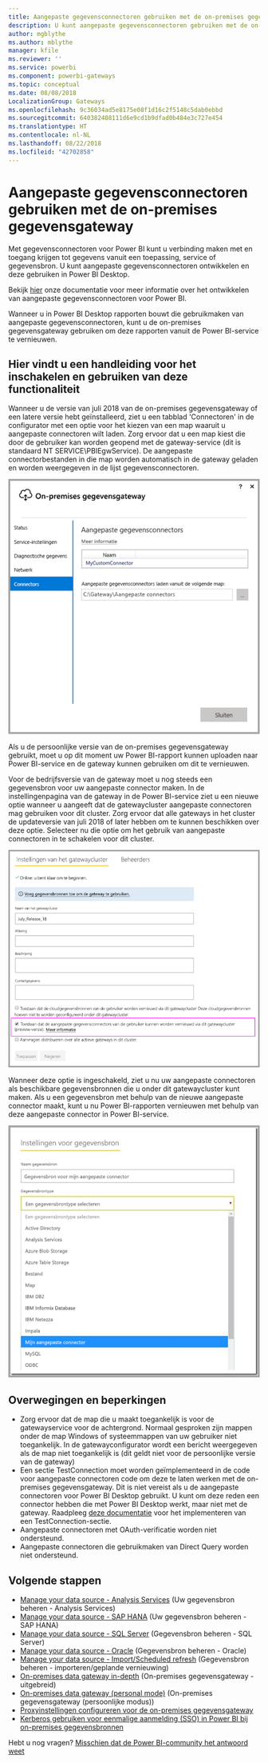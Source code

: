 ```yaml
---
title: Aangepaste gegevensconnectoren gebruiken met de on-premises gegevensgateway
description: U kunt aangepaste gegevensconnectoren gebruiken met de on-premises gegevensgateway.
author: mgblythe
ms.author: mblythe
manager: kfile
ms.reviewer: ''
ms.service: powerbi
ms.component: powerbi-gateways
ms.topic: conceptual
ms.date: 08/08/2018
LocalizationGroup: Gateways
ms.openlocfilehash: 9c36034ad5e8175e08f1d16c2f5148c5dab0ebbd
ms.sourcegitcommit: 640382408111d6e9cd1b9dfad0b484e3c727e454
ms.translationtype: HT
ms.contentlocale: nl-NL
ms.lasthandoff: 08/22/2018
ms.locfileid: "42702858"
---
```

# <a name="use-custom-data-connectors-with-the-on-premises-data-gateway"></a>Aangepaste gegevensconnectoren gebruiken met de on-premises gegevensgateway

Met gegevensconnectoren voor Power BI kunt u verbinding maken met en toegang krijgen tot gegevens vanuit een toepassing, service of gegevensbron. U kunt aangepaste gegevensconnectoren ontwikkelen en deze gebruiken in Power BI Desktop.

Bekijk [hier](http://aka.ms/dataconnectors) onze documentatie voor meer informatie over het ontwikkelen van aangepaste gegevensconnectoren voor Power BI.

Wanneer u in Power BI Desktop rapporten bouwt die gebruikmaken van aangepaste gegevensconnectoren, kunt u de on-premises gegevensgateway gebruiken om deze rapporten vanuit de Power BI-service te vernieuwen.

## <a name="here-is-a-guide-on-how-to-enable-and-use-this-capability"></a>Hier vindt u een handleiding voor het inschakelen en gebruiken van deze functionaliteit

Wanneer u de versie van juli 2018 van de on-premises gegevensgateway of een latere versie hebt geïnstalleerd, ziet u een tabblad 'Connectoren' in de configurator met een optie voor het kiezen van een map waaruit u aangepaste connectoren wilt laden. Zorg ervoor dat u een map kiest die door de gebruiker kan worden geopend met de gateway-service (dit is standaard NT SERVICE\PBIEgwService). De aangepaste connectorbestanden in die map worden automatisch in de gateway geladen en worden weergegeven in de lijst gegevensconnectoren.

![Aangepaste connector 1](media/service-gateway-custom-connectors/gateway-onprem-customconnector1.png)

Als u de persoonlijke versie van de on-premises gegevensgateway gebruikt, moet u op dit moment uw Power BI-rapport kunnen uploaden naar Power BI-service en de gateway kunnen gebruiken om dit te vernieuwen.

Voor de bedrijfsversie van de gateway moet u nog steeds een gegevensbron voor uw aangepaste connector maken. In de instellingenpagina van de gateway in de Power BI-service ziet u een nieuwe optie wanneer u aangeeft dat de gatewaycluster aangepaste connectoren mag gebruiken voor dit cluster. Zorg ervoor dat alle gateways in het cluster de updateversie van juli 2018 of later hebben om te kunnen beschikken over deze optie. Selecteer nu die optie om het gebruik van aangepaste connectoren in te schakelen voor dit cluster.

![Aangepaste connector 2](media/service-gateway-custom-connectors/gateway-onprem-customconnector2.png)

Wanneer deze optie is ingeschakeld, ziet u nu uw aangepaste connectoren als beschikbare gegevensbronnen die u onder dit gatewaycluster kunt maken. Als u een gegevensbron met behulp van de nieuwe aangepaste connector maakt, kunt u nu Power BI-rapporten vernieuwen met behulp van deze aangepaste connector in Power BI-service.

![Aangepaste connector 3](media/service-gateway-custom-connectors/gateway-onprem-customconnector3.png)

## <a name="considerations-and-limitations"></a>Overwegingen en beperkingen

* Zorg ervoor dat de map die u maakt toegankelijk is voor de gatewayservice voor de achtergrond. Normaal gesproken zijn mappen onder de map Windows of systeemmappen van uw gebruiker niet toegankelijk. In de gatewayconfigurator wordt een bericht weergegeven als de map niet toegankelijk is (dit geldt niet voor de persoonlijke versie van de gateway)
* Een sectie TestConnection moet worden geïmplementeerd in de code voor aangepaste connectoren code om deze te laten werken met de on-premises gegevensgateway. Dit is niet vereist als u de aangepaste connectoren voor Power BI Desktop gebruikt. U kunt om deze reden een connector hebben die met Power BI Desktop werkt, maar niet met de gateway. Raadpleeg [deze documentatie](https://github.com/Microsoft/DataConnectors/blob/master/docs/m-extensions.md#implementing-testconnection-for-gateway-support) voor het implementeren van een TestConnection-sectie.
* Aangepaste connectoren met OAuth-verificatie worden niet ondersteund.
* Aangepaste connectoren die gebruikmaken van Direct Query worden niet ondersteund.

## <a name="next-steps"></a>Volgende stappen

* [Manage your data source - Analysis Services](service-gateway-enterprise-manage-ssas.md) (Uw gegevensbron beheren - Analysis Services)  
* [Manage your data source - SAP HANA](service-gateway-enterprise-manage-sap.md) (Uw gegevensbron beheren - SAP HANA)  
* [Manage your data source - SQL Server](service-gateway-enterprise-manage-sql.md) (Gegevensbron beheren - SQL Server)  
* [Manage your data source - Oracle](service-gateway-onprem-manage-oracle.md) (Gegevensbron beheren - Oracle)  
* [Manage your data source - Import/Scheduled refresh](service-gateway-enterprise-manage-scheduled-refresh.md) (Gegevensbron beheren - importeren/geplande vernieuwing)  
* [On-premises data gateway in-depth](service-gateway-onprem-indepth.md) (On-premises gegevensgateway - uitgebreid)  
* [On-premises data gateway (personal mode)](service-gateway-personal-mode.md) (On-premises gegevensgateway (persoonlijke modus))
* [Proxyinstellingen configureren voor de on-premises gegevensgateway](service-gateway-proxy.md)  
* [Kerberos gebruiken voor eenmalige aanmelding (SSO) in Power BI bij on-premises gegevensbronnen](service-gateway-kerberos-for-sso-pbi-to-on-premises-data.md)  

Hebt u nog vragen? [Misschien dat de Power BI-community het antwoord weet](http://community.powerbi.com/)
